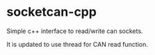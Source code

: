 # socketcan-cpp
Simple c++ interface to read/write can sockets. 

It is updated to use thread for CAN read function.
